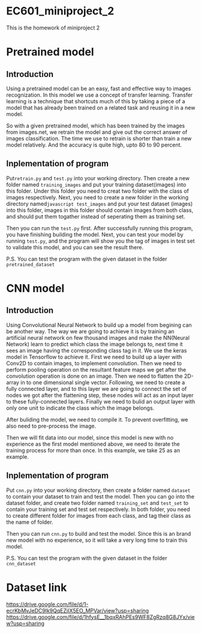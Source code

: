 # EC601_miniproject_2
This is the homework of miniproject 2

# Pretrained model
## Introduction
Using a pretrained model can be an easy, fast and effective way to images recognization. In this model we use a concept of transfer learning.
Transfer learning is a technique that shortcuts much of this by taking a piece of a model that has already been trained on a related task and reusing it in a new model. 

So with a given pretrained model, which has been trained by the images from images.net, we retrain the model and give out the correct answer of images classification. The time we use to retrain is shorter than train a new model relatively. And the accuracy is quite high, upto 80 to 90 percent.

## Inplementation of program
Put```retrain.py``` and ```test.py``` into your working directory. Then create a new folder named ```training_images``` and put your training dataset(images) into this folder. Under this folder you need to creat two folder with the class of images respectively. Next, you need to create a new folder in the working directory named```javascript test_images``` and put your test dataset (images) into this folder, images in this folder should contain images from both class, and should put them togather instead of seperating them as training set.

Then you can run the ```test.py``` first. After successfully running this program, you have finishing building the model. Next, you can test your model by running  ```test.py```, and the program will show you the tag of images in test set to validate this model, and you can see the result there.

P.S. You can test the program with the given dataset in the folder ```pretrained_dataset```


# CNN model
## Introduction
Using Convolutional Neural Network to build up a model from begining can be another way. The way we are going to achieve it is by training an artificial neural network on few thousand images and make the NN(Neural Network) learn to predict which class the image belongs to, next time it sees an image having the corresponding class tag in it. We use the keras model in Tensorflow to achieve it.
First we need to build up a layer with Conv2D to contain images, to implement convolution. Then we need to perform pooling operation on the resultant feature maps we get after the convolution operation is done on an image. Then we need to flatten the 2D-array in to one dimensional single vector. Following, we need to create a fully connected layer, and to this layer we are going to connect the set of nodes we got after the flattening step, these nodes will act as an input layer to these fully-connected layers. Finally we need to bulid an output layer with only one unit to indicate the class which the image belongs. 

After buliding the model, we need to compile it. To prevent overfitting, we also need to pre-process the image.

Then we will fit data into our model, since this model is new with no experience as the first model mentioned above, we need to iterate the training process for more than once. In this example, we take 25 as an example.

## Inplementation of program
Put ```cnn.py``` into your working directory, then create a folder named ```dataset``` to contain your dataset to train and test the model. Then you can go into the dataset folder, and create two folder named ```training_set``` and ```test_set``` to contain your training set and test set respectively. In both folder, you need to create different folder for images from each class, and tag their class as the name of folder.

Then you can run ```cnn.py``` to build and test the model. Since this is an brand new model with no experience, so it will take a very long time to train this model.

P.S. You can test the program with the given dataset in the folder ```cnn_dataset```

Dataset link
===================
https://drive.google.com/file/d/1-ecrKbMvJeDC9lk9QqEZjIX5EO_MPVar/view?usp=sharing
https://drive.google.com/file/d/1hfysE__1bqxRAhPEs9WF8ZgRzq8G8JYx/view?usp=sharing
